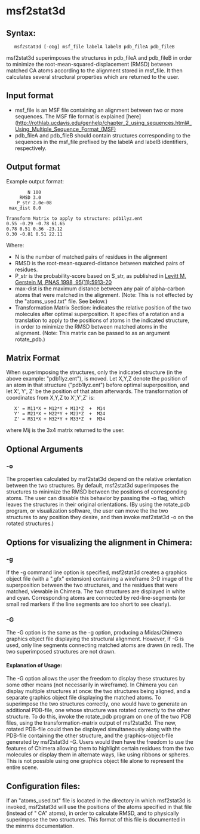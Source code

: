 msf2stat3d
==========

## Syntax:
```
   msf2stat3d [-oGg] msf_file labelA labelB pdb_fileA pdb_fileB
```
   msf2stat3d superimposes the structures in pdb_fileA and pdb_fileB
in order to minimize the root-mean-squared-displacement (RMSD)
between matched CA atoms according to the alignment stored
in msf_file.  It then calculates several structural properties
which are returned to the user.

## Input format

- msf_file is an MSF file containing an alignment between
  two or more sequences.  The MSF file format is explained
  [here](http://rothlab.ucdavis.edu/genhelp/chapter_2_using_sequences.html#_Using_Multiple_Sequence_Format_(MSF)
- pdb_fileA and pdb_fileB should contain structures corresponding
  to the sequences in the msf_file prefixed by the
  labelA and labelB identifiers, respectively.

## Output format

Example output format:
```
        N 100
     RMSD 3.0
    P_str 2.0e-08
 max_dist 8.0

Transform Matrix to apply to structure: pdb1lyz.ent
0.55 -0.29 -0.78 61.65 
0.78 0.51 0.36 -23.12 
0.30 -0.81 0.51 22.11 
```

Where:
- N is the number of matched pairs of residues in the alignment
- RMSD is the root-mean-squared-distance between
  matched pairs of residues.
- P_str is the probability-score based on S_str, as published in
  [Levitt M, Gerstein M, PNAS 1998, 95(11):5913-20](https://doi.org/10.1073/pnas.95.11.5913)
- max-dist is the maximum distance between any pair of alpha-carbon
  atoms that were matched in the alignment.
  (Note: This is not effected by the "atoms_used.txt" file.  See below.)
- Transformation Matrix Section:
  indicates the relative position of the two molecules after optimal
  superposition.  It specifies of a rotation and a translation to
  apply to the positions of atoms in the indicated structure,
  in order to minimize the RMSD between matched atoms in the alignment.
  (Note: This matrix can be passed to as an argument rotate_pdb.)


## Matrix Format

When superimposing the structures, only the indicated structure
(in the above example: "pdb1lyz.ent"), is moved.
Let X,Y,Z denote the position of an atom in that structure
("pdb1lyz.ent") before optimal superposition,
and let X', Y', Z' be the position of that atom afterwards.
The transformation of coordinates from X,Y,Z to X',Y',Z' is:
```
   X' = M11*X + M12*Y + M13*Z  +  M14
   Y' = M21*X + M22*Y + M23*Z  +  M24
   Z' = M31*X + M32*Y + M33*Z  +  M34
```
where Mij is the 3x4 matrix returned to the user.


## Optional Arguments


### -o

The properties calculated by msf2stat3d depend on
the relative orientation between the two structures.
By default, msf2stat3d superimposes the structures to
minimize the RMSD between the positions of corresponding atoms.
The user can dissable this behavior by passing the -o flag,
which leaves the structures in their original orientations.
(By using the rotate_pdb program, or visualization software,
the user can move the the two structures to any position
they desire, and then invoke msf2stat3d -o on the rotated
structures.)

## Options for visualizing the alignment in Chimera:

### -g

If the -g command line option is specified, msf2stat3d creates
a graphics object file (with a ".gfx" extension)
containing a wireframe 3-D image of the superposition between
the two structures, and the residues that were matched,
viewable in Chimera.
The two structures are displayed in white and cyan.
Corresponding atoms are connected by red-line-segments
(or small red markers if the line segments are too short
 to see clearly).

### -G

The -G option is the same as the -g option, producing a
Midas/Chimera graphics object file displaying the structural alignment.
However, if -G is used, only line segments connecting
matched atoms are drawn (in red).
The two superimposed structures are not drawn.

#### Explanation of Usage:

The -G option allows the user the freedom to display these
structures by some other means (not necessarily in wireframe).
In Chimera you can display multiple structures
at once: the two structures being aligned, and a separate
graphics object file displaying the matched atoms.
To superimpose the two structures correctly, one would have
to generate an additional PDB-file, one whose structure was
rotated correctly to the other structure.  To do this, invoke
the rotate_pdb program on one of the two PDB files,
using the transformation-matrix output of msf2stat3d.
The new, rotated PDB-file could then be displayed simultaneously
along with the PDB-file containing the other structure, and the
graphics-object-file generated by msf2stat3d -G.
Users would then have the freedom to use the features of
Chimera allowing them to highlight certain residues
from the two molecules or display them in alternate ways,
like using ribbons or spheres.
This is not possible using one graphics object file alone
to represent the entire scene.


## Configuration files:

If an "atoms_used.txt" file is located in the directory in which
msf2stat3d is invoked, msf2stat3d will use the positions of the
atoms specified in that file (instead of " CA" atoms), in order
to calculate RMSD, and to physically superimpose the two
structures.  This format of this file is documented in the
minrms documentation.

